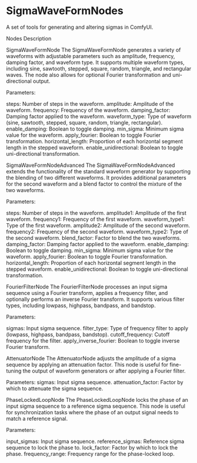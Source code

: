 # SigmaWaveFormNodes
A set of tools for generating and altering sigmas in ComfyUI.

Nodes Description

SigmaWaveFormNode
The SigmaWaveFormNode generates a variety of waveforms with adjustable parameters such as amplitude, frequency, damping factor, and waveform type. It supports multiple waveform types, including sine, sawtooth, stepped, square, random, triangle, and rectangular waves. The node also allows for optional Fourier transformation and uni-directional output.

Parameters:

steps: Number of steps in the waveform.
amplitude: Amplitude of the waveform.
frequency: Frequency of the waveform.
damping_factor: Damping factor applied to the waveform.
waveform_type: Type of waveform (sine, sawtooth, stepped, square, random, triangle, rectangular).
enable_damping: Boolean to toggle damping.
min_sigma: Minimum sigma value for the waveform.
apply_fourier: Boolean to toggle Fourier transformation.
horizontal_length: Proportion of each horizontal segment length in the stepped waveform.
enable_unidirectional: Boolean to toggle uni-directional transformation.


SigmaWaveFormNodeAdvanced
The SigmaWaveFormNodeAdvanced extends the functionality of the standard waveform generator by supporting the blending of two different waveforms. It provides additional parameters for the second waveform and a blend factor to control the mixture of the two waveforms.

Parameters:

steps: Number of steps in the waveform.
amplitude1: Amplitude of the first waveform.
frequency1: Frequency of the first waveform.
waveform_type1: Type of the first waveform.
amplitude2: Amplitude of the second waveform.
frequency2: Frequency of the second waveform.
waveform_type2: Type of the second waveform.
blend_factor: Factor to blend the two waveforms.
damping_factor: Damping factor applied to the waveform.
enable_damping: Boolean to toggle damping.
min_sigma: Minimum sigma value for the waveform.
apply_fourier: Boolean to toggle Fourier transformation.
horizontal_length: Proportion of each horizontal segment length in the stepped waveform.
enable_unidirectional: Boolean to toggle uni-directional transformation.


FourierFilterNode
The FourierFilterNode processes an input sigma sequence using a Fourier transform, applies a frequency filter, and optionally performs an inverse Fourier transform. It supports various filter types, including lowpass, highpass, bandpass, and bandstop.

Parameters:

sigmas: Input sigma sequence.
filter_type: Type of frequency filter to apply (lowpass, highpass, bandpass, bandstop).
cutoff_frequency: Cutoff frequency for the filter.
apply_inverse_fourier: Boolean to toggle inverse Fourier transform.


AttenuatorNode
The AttenuatorNode adjusts the amplitude of a sigma sequence by applying an attenuation factor. This node is useful for fine-tuning the output of waveform generators or after applying a Fourier filter.

Parameters:
sigmas: Input sigma sequence.
attenuation_factor: Factor by which to attenuate the sigma sequence.

PhaseLockedLoopNode
The PhaseLockedLoopNode locks the phase of an input sigma sequence to a reference sigma sequence. This node is useful for synchronization tasks where the phase of an output signal needs to match a reference signal.

Parameters:

input_sigmas: Input sigma sequence.
reference_sigmas: Reference sigma sequence to lock the phase to.
lock_factor: Factor by which to lock the phase.
frequency_range: Frequency range for the phase-locked loop.
